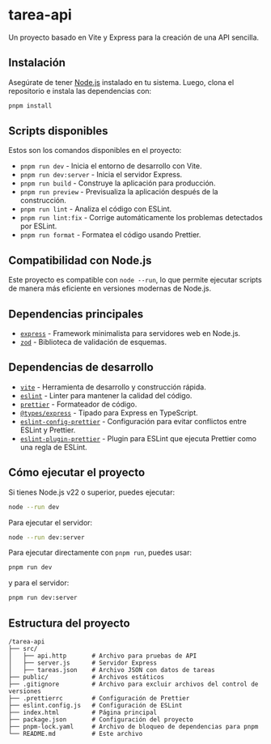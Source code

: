 # tarea-api

Un proyecto basado en Vite y Express para la creación de una API sencilla.

## Instalación

Asegúrate de tener [Node.js](https://nodejs.org/) instalado en tu sistema. Luego, clona el repositorio e instala las dependencias con:

```sh
pnpm install
```

## Scripts disponibles

Estos son los comandos disponibles en el proyecto:

- `pnpm run dev` - Inicia el entorno de desarrollo con Vite.
- `pnpm run dev:server` - Inicia el servidor Express.
- `pnpm run build` - Construye la aplicación para producción.
- `pnpm run preview` - Previsualiza la aplicación después de la construcción.
- `pnpm run lint` - Analiza el código con ESLint.
- `pnpm run lint:fix` - Corrige automáticamente los problemas detectados por ESLint.
- `pnpm run format` - Formatea el código usando Prettier.

## Compatibilidad con Node.js

Este proyecto es compatible con `node --run`, lo que permite ejecutar scripts de manera más eficiente en versiones modernas de Node.js.

## Dependencias principales

- [`express`](https://expressjs.com/) - Framework minimalista para servidores web en Node.js.
- [`zod`](https://zod.dev/) - Biblioteca de validación de esquemas.

## Dependencias de desarrollo

- [`vite`](https://vitejs.dev/) - Herramienta de desarrollo y construcción rápida.
- [`eslint`](https://eslint.org/) - Linter para mantener la calidad del código.
- [`prettier`](https://prettier.io/) - Formateador de código.
- [`@types/express`](https://www.npmjs.com/package/@types/express) - Tipado para Express en TypeScript.
- [`eslint-config-prettier`](https://github.com/prettier/eslint-config-prettier) - Configuración para evitar conflictos entre ESLint y Prettier.
- [`eslint-plugin-prettier`](https://github.com/prettier/eslint-plugin-prettier) - Plugin para ESLint que ejecuta Prettier como una regla de ESLint.

## Cómo ejecutar el proyecto

Si tienes Node.js v22 o superior, puedes ejecutar:

```sh
node --run dev
```

Para ejecutar el servidor:

```sh
node --run dev:server
```

Para ejecutar directamente con `pnpm run`, puedes usar:

```sh
pnpm run dev
```

y para el servidor:

```sh
pnpm run dev:server
```

## Estructura del proyecto

```
/tarea-api
├── src/
│   ├── api.http       # Archivo para pruebas de API
│   ├── server.js      # Servidor Express
│   ├── tareas.json    # Archivo JSON con datos de tareas
├── public/            # Archivos estáticos
├── .gitignore         # Archivo para excluir archivos del control de versiones
├── .prettierrc        # Configuración de Prettier
├── eslint.config.js   # Configuración de ESLint
├── index.html         # Página principal
├── package.json       # Configuración del proyecto
├── pnpm-lock.yaml     # Archivo de bloqueo de dependencias para pnpm
└── README.md          # Este archivo
```
